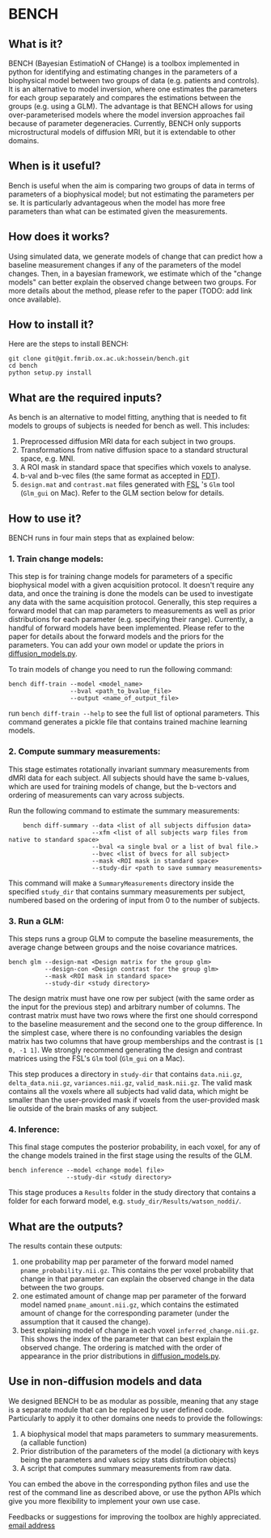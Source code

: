 # BENCH  

## What is it?
BENCH (Bayesian EstimatioN of CHange) is a toolbox implemented in python for identifying and estimating changes in the parameters of a biophysical model between two groups of data (e.g. patients and controls). It is an alternative to model inversion, where one estimates the parameters for each group separately and compares the estimations between the groups (e.g. using a GLM). The advantage is that BENCH allows for using over-parameterised models where the model inversion approaches fail because of parameter degeneracies. Currently, BENCH only supports microstructural models of diffusion MRI, but it is extendable to other domains.    

## When is it useful?
Bench is useful when the aim is comparing two groups of data in terms of parameters of a biophysical model; but not estimating the parameters per se. It is particularly advantageous when the model has more free parameters than what can be estimated given the measurements.  

## How does it works?
Using simulated data, we generate models of change that can predict how a baseline measurement changes if any of the parameters of the model changes. Then, in a bayesian framework, we estimate which of the "change models" can better explain the observed change between two groups. For more details about the method, please refer to the paper (TODO: add link once available). 

## How to install it?
Here are the steps to install BENCH: 

```buildoutcfg
git clone git@git.fmrib.ox.ac.uk:hossein/bench.git
cd bench
python setup.py install
```

## What are the required inputs?
As bench is an alternative to model fitting, anything that is needed to fit models to groups of subjects is needed for bench as well. This includes:

1. Preprocessed diffusion MRI data for each subject in two groups. 
2. Transformations from native diffusion space to a standard structural space, e.g. MNI.
3. A ROI mask in standard space that specifies which voxels to analyse. 
4. b-val and b-vec files (the same format as accepted in [FDT](https://fsl.fmrib.ox.ac.uk/fsl/fslwiki/FDT)).
5. `design.mat` and `contrast.mat` files generated with [FSL](https://fsl.fmrib.ox.ac.uk/fsl/fslwiki/FSL) 's `Glm` tool (`Glm_gui` on Mac). Refer to the GLM section below for details.

## How to use it?
BENCH runs in four main steps that as explained below:

### 1. Train change models:
This step is for training change models for parameters of a specific biophysical model with a given acquisition protocol. It doesn't require any data, and once the training is done the models can be used to investigate any data with the same acquisition protocol. Generally, this step requires a forward model that can map parameters to measurements as well as prior distributions for each parameter (e.g. specifying their range). Currently, a handful of forward models have been implemented. Please refer to the paper for details about the forward models and the priors for the parameters. You can add your own model or update the priors in [diffusion_models.py](bench/diffusion_models.py).

To train models of change you need to run the following command:

```
bench diff-train --model <model_name> 
                 --bval <path_to_bvalue_file> 
                 --output <name_of_output_file>
```

run ``bench diff-train --help`` to see the full list of optional parameters. This command generates a pickle file that contains trained machine learning models.


### 2. Compute summary measurements:
This stage estimates rotationally invariant summary measurements from dMRI data for each subject. All subjects should have the same b-values, which are used for training models of change, but the b-vectors and ordering of measurements can vary across subjects.

Run the following command to estimate the summary measurements:
``` 
    bench diff-summary --data <list of all subjects diffusion data> 
                       --xfm <list of all subjects warp files from native to standard space>
                       --bval <a single bval or a list of bval file.>
                       --bvec <list of bvecs for all subject>
                       --mask <ROI mask in standard space>
                       --study-dir <path to save summary measurements>
```
This command will make a `SummaryMeasurements` directory inside the specified `study_dir` that contains summary measurements per subject, numbered based on the ordering of input from 0 to the number of subjects.
  
### 3. Run a GLM:
This steps runs a group GLM to compute the baseline measurements, the average change between groups and the noise covariance matrices. 

```
bench glm --design-mat <Design matrix for the group glm>  
          --design-con <Design contrast for the group glm>
          --mask <ROI mask in standard space>
          --study-dir <study directory>
```
The design matrix must have one row per subject (with the same order as the input for the previous step) and arbitrary number of columns. The contrast matrix must have two rows where the first one should correspond to the baseline measurement and the second one to the group difference. In the simplest case, where there is no confounding variables the design matrix has two columns that have group memberships and the contrast is `[1 0, -1 1]`. We strongly recommend generating the design and contrast matrices using the FSL's `Glm` tool (`Glm_gui` on a Mac).   

This step produces a directory in `study-dir` that contains `data.nii.gz`, `delta_data.nii.gz`, `variances.nii.gz`, `valid_mask.nii.gz`. The valid mask contains all the voxels where all subjects had valid data, which might be smaller than the user-provided mask if voxels from the user-provided mask lie outside of the brain masks of any subject.

### 4. Inference:
This final stage computes the posterior probability, in each voxel, for any of the change models trained in the first stage using the results of the GLM. 
```
bench inference --model <change model file> 
                --study-dir <study directory>
```

This stage produces a `Results` folder in the study directory that contains a folder for each forward model, e.g. `study_dir/Results/watson_noddi/`.  

## What are the outputs?
The results contain these outputs:
1. one probability map per parameter of the forward model named `pname_probability.nii.gz`. This contains the per voxel probability that change in that parameter can explain the observed change in the data between the two groups. 
2. one estimated amount of change map per parameter of the forward model named `pname_amount.nii.gz`, which contains the estimated amount of change for the corresponding parameter (under the assumption that it caused the change).
3. best explaining model of change in each voxel `inferred_change.nii.gz`. This shows the index of the parameter that can best explain the observed change. The ordering is matched with the order of appearance in the prior distributions in [diffusion_models.py](bench/diffusion_models.py).


## Use in non-diffusion models and data
We designed BENCH to be as modular as possible, meaning that any stage is a separate module that can be replaced by user defined code. Particularly to apply it to other domains one needs to provide the followings:
1. A biophysical model that maps parameters to summary measurements. (a callable function)
2. Prior distribution of the parameters of the model (a dictionary with keys being the parameters and values scipy stats distribution objects)
3. A script that computes summary measurements from raw data.

You can embed the above in the corresponding python files and use the rest of the command line as described above, or use the python APIs which give you more flexibility to implement your own use case.

Feedbacks or suggestions for improving the toolbox are highly appreciated. [email address](mailto:hossein.rafipoor@ndcn.ox.ac.uk)

